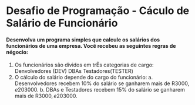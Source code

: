 # Desafio de Programação - Cáculo de Salário de Funcionário

#### Desenvolva um programa simples que calcule os salários dos funcionários de uma empresa. Você recebeu as seguintes regras de négocio:

1. Os funcionários são dividos em trÊs categorias de cargo:
   Denvolvedores (DEV)
   DBAs
   Testadores(TESTER)
2. O cálculo do salário depende do cargo do funcionário:
   a. Desenvolvedores recebem 10% do salário se ganharem mais de R$3000, e 20% se ganharem até R$3000.
   b. DBAs e Testadores recebem 15% do salário se ganharem mais de R$3000, e 20% se ganharem até R$3000.
